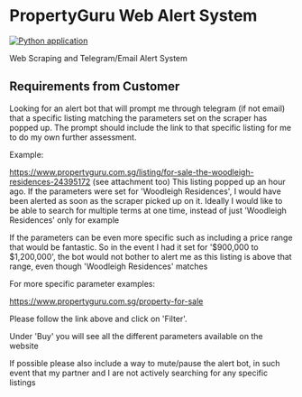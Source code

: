 # PropertyGuru Web Alert System
[![Python application](https://github.com/droneshire/property_guru_upwork/actions/workflows/python-app.yml/badge.svg)](https://github.com/droneshire/property_guru_upwork/actions/workflows/python-app.yml)


Web Scraping and Telegram/Email Alert System

## Requirements from Customer

Looking for an alert bot that will prompt me through telegram (if not email) that a specific listing matching the parameters set on the scraper has popped up.
The prompt should include the link to that specific listing for me to do my own further assessment.

Example:

https://www.propertyguru.com.sg/listing/for-sale-the-woodleigh-residences-24395172 (see attachment too)
This listing popped up an hour ago.
If the parameters were set for 'Woodleigh Residences', I would have been alerted as soon as the scraper picked up on it.
Ideally I would like to be able to search for multiple terms at one time, instead of just 'Woodleigh Residences' only for example

If the parameters can be even more specific such as including a price range that would be fantastic.
So in the event I had it set for '$900,000 to $1,200,000', the bot would not bother to alert me as this listing is above that range, even though 'Woodleigh Residences' matches

For more specific parameter examples:

https://www.propertyguru.com.sg/property-for-sale

Please follow the link above and click on 'Filter'.

Under 'Buy' you will see all the different parameters available on the website

If possible please also include a way to mute/pause the alert bot, in such event that my partner and I are not actively searching for any specific listings


